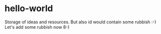 # hello-world
Storage of ideas and resources.
But also id would contain some rubbish :-)
Let's add some rubbish now 8-)

